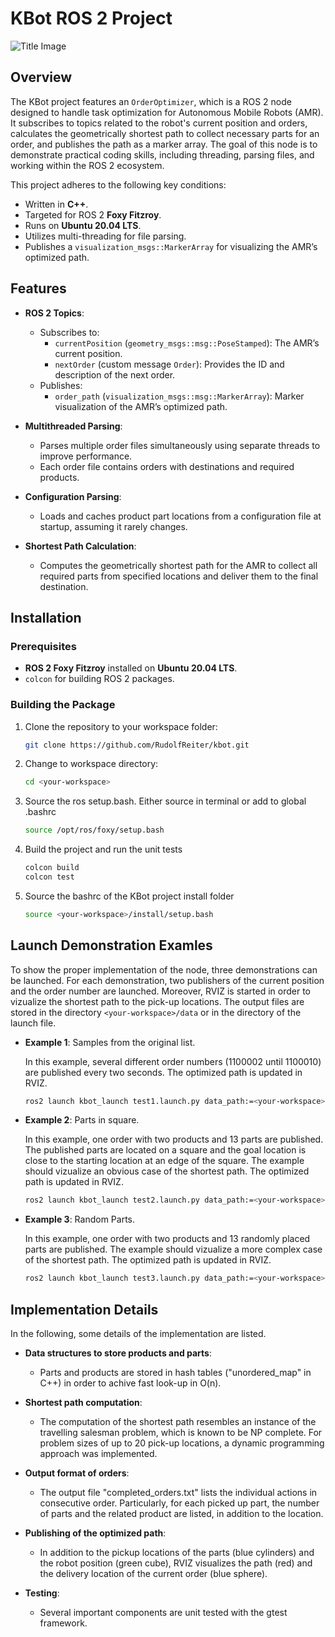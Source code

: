 # KBot ROS 2 Project
![Title Image](https://github.com/RudolfReiter/kbot/tree/main/data/header.png)
## Overview

The KBot project features an `OrderOptimizer`, which is a ROS 2 node designed to handle task optimization for Autonomous Mobile Robots (AMR). It subscribes to topics related to the robot's current position and orders, calculates the geometrically shortest path to collect necessary parts for an order, and publishes the path as a marker array. The goal of this node is to demonstrate practical coding skills, including threading, parsing files, and working within the ROS 2 ecosystem.

This project adheres to the following key conditions:

- Written in **C++**.
- Targeted for ROS 2 **Foxy Fitzroy**.
- Runs on **Ubuntu 20.04 LTS**.
- Utilizes multi-threading for file parsing.
- Publishes a `visualization_msgs::MarkerArray` for visualizing the AMR’s optimized path.

## Features

- **ROS 2 Topics**:
  - Subscribes to:
    - `currentPosition` (`geometry_msgs::msg::PoseStamped`): The AMR’s current position.
    - `nextOrder` (custom message `Order`): Provides the ID and description of the next order.
  - Publishes:
    - `order_path` (`visualization_msgs::msg::MarkerArray`): Marker visualization of the AMR’s optimized path.
  
- **Multithreaded Parsing**:
  - Parses multiple order files simultaneously using separate threads to improve performance.
  - Each order file contains orders with destinations and required products.

- **Configuration Parsing**:
  - Loads and caches product part locations from a configuration file at startup, assuming it rarely changes.

- **Shortest Path Calculation**:
  - Computes the geometrically shortest path for the AMR to collect all required parts from specified locations and deliver them to the final destination.
  
## Installation

### Prerequisites

- **ROS 2 Foxy Fitzroy** installed on **Ubuntu 20.04 LTS**.
- `colcon` for building ROS 2 packages.

### Building the Package



1. Clone the repository to your workspace folder:

   ```bash
   git clone https://github.com/RudolfReiter/kbot.git

2. Change to workspace directory:

    ```bash
    cd <your-workspace>

3. Source the ros setup.bash. Either source in terminal or add to global .bashrc

    ```bash
    source /opt/ros/foxy/setup.bash

4. Build the project and run the unit tests

    ```bash
    colcon build
    colcon test

5. Source the bashrc of the KBot project install folder

    ```bash
    source <your-workspace>/install/setup.bash


## Launch Demonstration Examles
To show the proper implementation of the node, three demonstrations can be launched. For each demonstration, two publishers of the current position and the order number are launched. Moreover, RVIZ is started in order to vizualize the shortest path to the pick-up locations. The output files are stored in the directory `<your-workspace>/data` or in the directory of the launch file. 

- **Example 1**: Samples from the original list.

    In this example, several different order numbers (1100002 until 1100010) are published every two seconds. The optimized path is updated in RVIZ.
    ```bash
    ros2 launch kbot_launch test1.launch.py data_path:=<your-workspace>/data

- **Example 2**: Parts in square.

    In this example, one order with two products and 13 parts are published. The published parts are located on a square and the goal location is close to the starting location at an edge of the square. The example should vizualize an obvious case of the shortest path. The optimized path is updated in RVIZ.
    ```bash
    ros2 launch kbot_launch test2.launch.py data_path:=<your-workspace>/data/test_cases/test_circular/

- **Example 3**: Random Parts.

    In this example, one order with two products and 13 randomly placed parts are published. The example should vizualize a more complex case of the shortest path. The optimized path is updated in RVIZ.
    ```bash
    ros2 launch kbot_launch test3.launch.py data_path:=<your-workspace>/data/test_cases/test_random/

## Implementation Details
In the following, some details of the implementation are listed.

- **Data structures to store products and parts**:
  - Parts and products are stored in hash tables ("unordered_map" in C++) in order to achive fast look-up in O(n).

- **Shortest path computation**:
  - The computation of the shortest path resembles an instance of the travelling salesman problem, which is known to be NP complete. For problem sizes of up to 20 pick-up locations, a dynamic programming approach was implemented.

- **Output format of orders**:
  - The output file "completed_orders.txt" lists the individual actions in consecutive order. Particularly, for each picked up part, the number of parts and the related product are listed, in addition to the location.

- **Publishing of the optimized path**:
  - In addition to the pickup locations of the parts (blue cylinders) and the robot position (green cube), RVIZ visualizes the path (red) and the delivery location of the current order (blue sphere).

- **Testing**:
  - Several important components are unit tested with the gtest framework. 